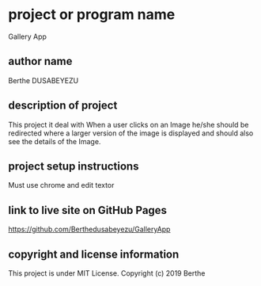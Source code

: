 # project or program name
Gallery App
 
## author name
Berthe DUSABEYEZU

## description of project
This project it deal with When a user clicks on an Image he/she should be redirected where a larger version of the image is displayed and should also see the details of the Image.

## project setup instructions
Must use chrome and edit textor

## link to live site on GitHub Pages
https://github.com/Berthedusabeyezu/GalleryApp

## copyright and license information

This project is under MIT License. Copyright (c) 2019 Berthe            